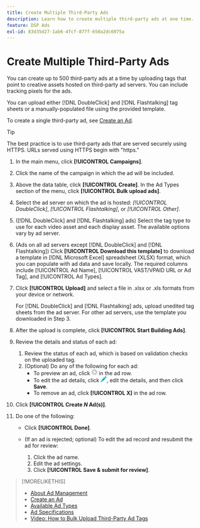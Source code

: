```yaml
---
title: Create Multiple Third-Party Ads
description: Learn how to create multiple third-party ads at one time.
feature: DSP Ads
exl-id: 83d35d27-1ab6-4fcf-877f-650a2dc6975a
---
```

# Create Multiple Third-Party Ads

You can create up to 500 third-party ads at a time by uploading tags that point to creative assets hosted on third-party ad servers. You can include tracking pixels for the ads.<!-- The bulksheet template for other ad servers says you can include 200. Which is it: 200 or 500? -->

You can upload either [!DNL DoubleClick] and [!DNL Flashtalking] tag sheets or  a manually-populated file using the provided template.

To create a single third-party ad, see [Create an Ad](ad-create.md).

>[!TIP]
>
> The best practice is to use third-party ads that are served securely using HTTPS. URLs served using HTTPS begin with "https."

1. In the main menu, click **[!UICONTROL Campaigns]**.

1. Click the name of the campaign in which the ad will be included.

1. Above the data table, click **[!UICONTROL Create]**. In the Ad Types section of the menu, click **[!UICONTROL Bulk upload ads]**.

1. Select the ad server on which the ad is hosted: *[!UICONTROL DoubleClick]*, *[!UICONTROL Flashtalking]*, or *[!UICONTROL Other]*.

1. ([!DNL DoubleClick] and [!DNL Flashtalking] ads) Select the tag type to use for each video asset and each display asset. The available options vary by ad server.

1. (Ads on all ad servers except [!DNL DoubleClick] and [!DNL Flashtalking]) Click **[!UICONTROL Download this template]** to download a template in [!DNL Microsoft Excel] spreadsheet (XLSX) format, which you can populate with ad data and save locally. The required columns include [!UICONTROL Ad Name], [!UICONTROL VAST/VPAID URL or Ad Tag], and [!UICONTROL Ad Types].

1. Click **[!UICONTROL Upload]** and select a file in .xlsx or .xls formats from your device or network.

   For [!DNL DoubleClick] and [!DNL Flashtalking] ads, upload unedited tag sheets from the ad server. For other ad servers, use the template you downloaded in Step 3.

1. After the upload is complete, click **[!UICONTROL Start Building Ads]**.

1. Review the details and status of each ad:

   1. Review the status of each ad, which is based on validation checks on the uploaded tag.
   1. (Optional) Do any of the following for each ad:
      * To preview an ad, click ![play](/help/dsp/assets/play.png) in the ad row.
      * To edit the ad details, click ![edit](/help/dsp/assets/edit.png), edit the details, and then click **Save**.
      * To remove an ad, click **[!UICONTROL X]** in the ad row.

1. Click **[!UICONTROL Create *N* Ad(s)]**.

1. Do one of the following:

   * Click **[!UICONTROL Done]**.

   * (If an ad is rejected; optional) To edit the ad record and resubmit the ad for review:
      1. Click the ad name.
      1. Edit the ad settings.
      1. Click **[!UICONTROL Save & submit for review]**.

>[!MORELIKETHIS]
>
>* [About Ad Management](ad-about.md)
>* [Create an Ad](ad-create.md)
>* [Available Ad Types](ad-types.md)
>* [Ad Specifications](/help/dsp/assets/ad-specs.pdf)
>* [Video: How to Bulk Upload Third-Party Ad Tags](https://experienceleague.adobe.com/docs/advertising-cloud-learn/tutorials/dsp/bulk-upload-third-party-ad-tags.html)
